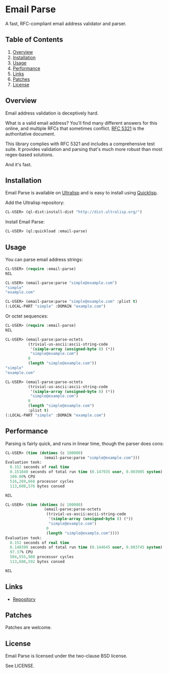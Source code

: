 # Email Parse

A fast, RFC-compliant email address validator and parser.

## Table of Contents

1. [Overview](#overview)
2. [Installation](#installation)
3. [Usage](#usage)
4. [Performance](#performance)
5. [Links](#links)
6. [Patches](#patches)
7. [License](#license)

## Overview

Email address validation is deceptively hard.

What is a valid email address? You'll find many different answers for this
online, and multiple RFCs that sometimes conflict. [RFC 5321](https://datatracker.ietf.org/doc/html/rfc5321)
is the authoritative document.

This library complies with RFC 5321 and includes a comprehensive test suite. It
provides validation and parsing that's much more robust than most regex-based
solutions.

And it's fast.

## Installation

Email Parse is available on [Ultralisp](https://ultralisp.org/) and is easy to
install using [Quicklisp](https://www.quicklisp.org/beta/).

Add the Ultralisp repository:

```lisp
CL-USER> (ql-dist:install-dist "http://dist.ultralisp.org/")
```

Install Email Parse:

```lisp
CL-USER> (ql:quickload :email-parse)
```

## Usage

You can parse email address strings:

```lisp
CL-USER> (require :email-parse)
NIL

CL-USER> (email-parse:parse "simple@example.com")
"simple"
"example.com"

CL-USER> (email-parse:parse "simple@example.com" :plist t)
(:LOCAL-PART "simple" :DOMAIN "example.com")
```

Or octet sequences:

```lisp
CL-USER> (require :email-parse)
NIL

CL-USER> (email-parse:parse-octets
          (trivial-us-ascii:ascii-string-code
           '(simple-array (unsigned-byte 8) (*))
           "simple@example.com")
          0
          (length "simple@example.com"))
"simple"
"example.com"

CL-USER> (email-parse:parse-octets
          (trivial-us-ascii:ascii-string-code
           '(simple-array (unsigned-byte 8) (*))
           "simple@example.com")
          0
          (length "simple@example.com")
          :plist t)
(:LOCAL-PART "simple" :DOMAIN "example.com")
```

## Performance

Parsing is fairly quick, and runs in linear time, though the parser does cons:

```lisp
CL-USER> (time (dotimes (c 100000)
                 (email-parse:parse "simple@example.com")))
Evaluation took:
  0.152 seconds of real time
  0.151840 seconds of total run time (0.147935 user, 0.003905 system)
  100.00% CPU
  516,269,668 processor cycles
  113,608,576 bytes consed

NIL

CL-USER> (time (dotimes (c 100000)
                 (email-parse:parse-octets
                  (trivial-us-ascii:ascii-string-code
                   '(simple-array (unsigned-byte 8) (*))
                   "simple@example.com")
                  0
                  (length "simple@example.com"))))
Evaluation took:
  0.152 seconds of real time
  0.148390 seconds of total run time (0.144645 user, 0.003745 system)
  97.37% CPU
  504,555,988 processor cycles
  113,608,592 bytes consed

NIL
```

## Links

* [Repository](https://sr.ht/~pyramidion/email-parse/)

## Patches

Patches are welcome.

## License

Email Parse is licensed under the two-clause BSD license.

See LICENSE.
